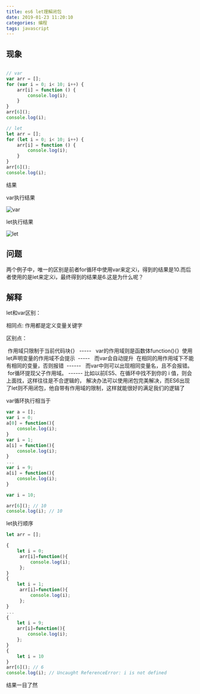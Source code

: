 ```yaml
---
title: es6 let理解闭包
date: 2019-01-23 11:20:10
categories: 编程
tags: javascript
---
```


## 现象

```javascript

// var
var arr = [];
for (var i = 0; i< 10; i++) {
	arr[i] = function () {
		console.log(i);
	}
}
arr[6]();
console.log(i);

// let
let arr = [];
for (let i = 0; i< 10; i++) {
	arr[i] = function () {
		console.log(i);
	}
}
arr[6]();
console.log(i);

```

结果

var执行结果

![var](bibao_var.png)

let执行结果

![let](bibao_let.png)

## 问题

两个例子中，唯一的区别是前者for循环中使用var来定义i，得到的结果是10.而后者使用的是let来定义i，最终得到的结果是6.这是为什么呢？

<!-- more -->

## 解释

let和var区别：

相同点: 作用都是定义变量关键字

区别点：

 作用域只限制于当前代码块{}   -----   var的作用域则是函数体function(){}
 使用let声明变量的作用域不会提示  -----   而var会自动提升
 在相同的用作用域下不能有相同的变量，否则报错  ------   而var中则可以出现相同变量名，且不会报错。
 for循环提现父子作用域。 ------ 比如以前ES5、在循环中找不到你的 i 值，则会上面找，这样往往是不合逻辑的， 解决办法可以使用闭包完美解决，而ES6出现了let则不用闭包，他自带有作用域的限制，这样就能很好的满足我们的逻辑了

var循环执行相当于

```js
var a = [];
var i = 0;
a[0] = function(){
    console.log(i);
}
var i = 1;
a[i] = function(){
    console.log(i);
}
...
var i = 9;
a[i] = function(){
    console.log(i);
}

var i = 10;

arr[6](); // 10
console.log(i); // 10
```

let执行顺序

```js
let arr = [];

{
	let i = 0;
     arr[i]=function(){
         console.log(i);
     };
}
{
	let i = 1;
     arr[i]=function(){
         console.log(i);
     };
}
...
{
	let i = 9;
    arr[i]=function(){
        console.log(i);
    };
}
{
	let i = 10
}
arr[6](); // 6
console.log(i); // Uncaught ReferenceError: i is not defined

```

结果一目了然



